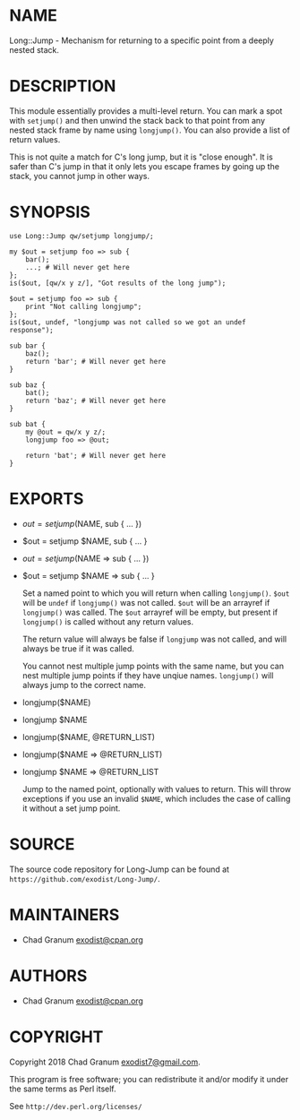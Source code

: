 # NAME

Long::Jump - Mechanism for returning to a specific point from a deeply nested
stack.

# DESCRIPTION

This module essentially provides a multi-level return. You can mark a spot with
`setjump()` and then unwind the stack back to that point from any nested stack
frame by name using `longjump()`. You can also provide a list of return
values.

This is not quite a match for C's long jump, but it is "close enough". It is
safer than C's jump in that it only lets you escape frames by going up the
stack, you cannot jump in other ways.

# SYNOPSIS

    use Long::Jump qw/setjump longjump/;

    my $out = setjump foo => sub {
        bar();
        ...; # Will never get here
    };
    is($out, [qw/x y z/], "Got results of the long jump");

    $out = setjump foo => sub {
        print "Not calling longjump";
    };
    is($out, undef, "longjump was not called so we got an undef response");

    sub bar {
        baz();
        return 'bar'; # Will never get here
    }

    sub baz {
        bat();
        return 'baz'; # Will never get here
    }

    sub bat {
        my @out = qw/x y z/;
        longjump foo => @out;

        return 'bat'; # Will never get here
    }

# EXPORTS

- $out = setjump($NAME, sub { ... })
- $out = setjump $NAME, sub { ... }
- $out = setjump($NAME => sub { ... })
- $out = setjump $NAME => sub { ... }

    Set a named point to which you will return when calling `longjump()`. `$out`
    will be `undef` if `longjump()` was not called. `$out` will be an arrayref
    if `longjump()` was called. The `$out` arrayref will be empty, but present if
    `longjump()` is called without any return values.

    The return value will always be false if `longjump` was not called, and will
    always be true if it was called.

    You cannot nest multiple jump points with the same name, but you can nest
    multiple jump points if they have unqiue names. `longjump()` will always jump
    to the correct name.

- longjump($NAME)
- longjump $NAME
- longjump($NAME, @RETURN\_LIST)
- longjump($NAME => @RETURN\_LIST)
- longjump $NAME => @RETURN\_LIST

    Jump to the named point, optionally with values to return. This will throw
    exceptions if you use an invalid `$NAME`, which includes the case of calling
    it without a set jump point.

# SOURCE

The source code repository for Long-Jump can be found at
`https://github.com/exodist/Long-Jump/`.

# MAINTAINERS

- Chad Granum <exodist@cpan.org>

# AUTHORS

- Chad Granum <exodist@cpan.org>

# COPYRIGHT

Copyright 2018 Chad Granum <exodist7@gmail.com>.

This program is free software; you can redistribute it and/or
modify it under the same terms as Perl itself.

See `http://dev.perl.org/licenses/`
